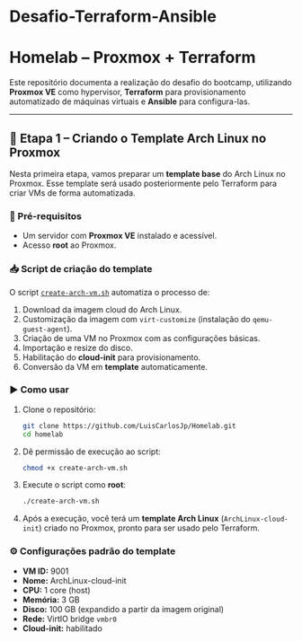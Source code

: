 # Desafio-Terraform-Ansible

# Homelab – Proxmox + Terraform

Este repositório documenta a realização do desafio do bootcamp, utilizando **Proxmox VE** como hypervisor, **Terraform** para provisionamento automatizado de máquinas virtuais e **Ansible** para configura-las.

---

## 📌 Etapa 1 – Criando o Template Arch Linux no Proxmox

Nesta primeira etapa, vamos preparar um **template base** do Arch Linux no Proxmox. Esse template será usado posteriormente pelo Terraform para criar VMs de forma automatizada.

### 🔧 Pré-requisitos

- Um servidor com **Proxmox VE** instalado e acessível.  
- Acesso **root** ao Proxmox.  


### 📥 Script de criação do template

O script [`create-arch-vm.sh`](./create-arch-vm.sh) automatiza o processo de:

1. Download da imagem cloud do Arch Linux.
2. Customização da imagem com `virt-customize` (instalação do `qemu-guest-agent`).
3. Criação de uma VM no Proxmox com as configurações básicas.
4. Importação e resize do disco.
5. Habilitação do **cloud-init** para provisionamento.
6. Conversão da VM em **template** automaticamente.

### ▶️ Como usar

1. Clone o repositório:
   ```bash
   git clone https://github.com/LuisCarlosJp/Homelab.git
   cd homelab
   ```

2. Dê permissão de execução ao script:
   ```bash
   chmod +x create-arch-vm.sh
   ```

3. Execute o script como **root**:
   ```bash
   ./create-arch-vm.sh
   ```

4. Após a execução, você terá um **template Arch Linux** (`ArchLinux-cloud-init`) criado no Proxmox, pronto para ser usado pelo Terraform.

### ⚙️ Configurações padrão do template

- **VM ID:** 9001  
- **Nome:** ArchLinux-cloud-init  
- **CPU:** 1 core (host)  
- **Memória:** 3 GB  
- **Disco:** 100 GB (expandido a partir da imagem original)  
- **Rede:** VirtIO bridge `vmbr0`  
- **Cloud-init:** habilitado  
